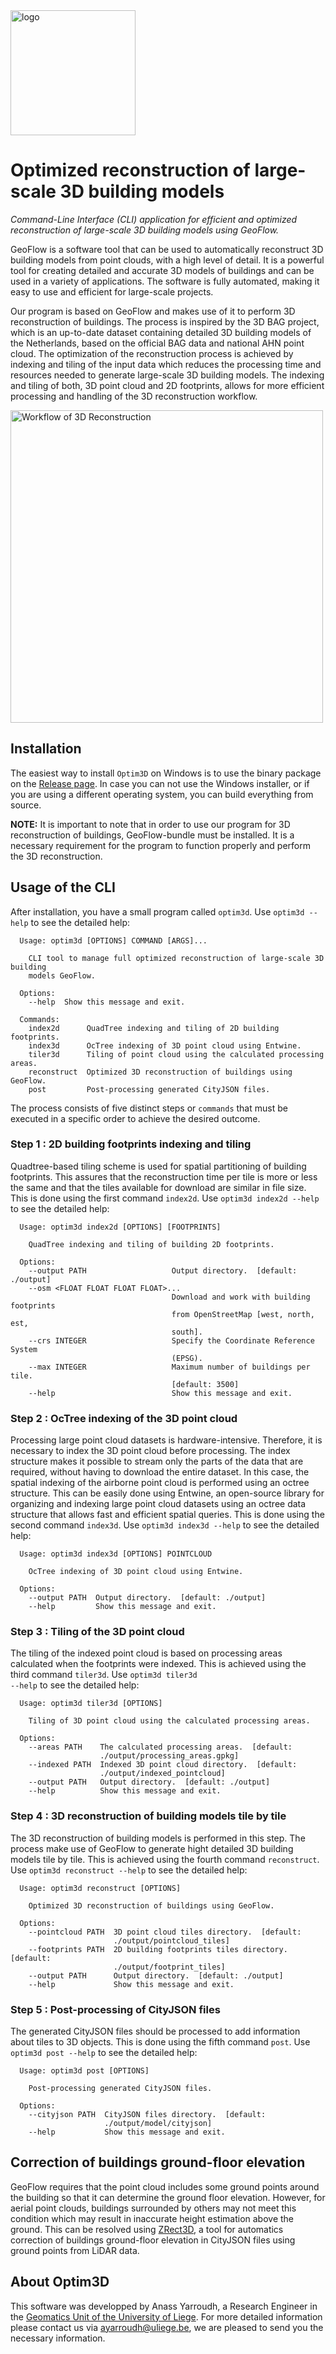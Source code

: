 <img src="https://user-images.githubusercontent.com/72500344/210864557-4078754f-86c1-4e7c-b291-73223bdf4e4d.png" alt="logo" width="200"/>

# Optimized reconstruction of large-scale 3D building models 

*Command-Line Interface (CLI) application for efficient and optimized reconstruction of large-scale 3D building models using GeoFlow.*

GeoFlow is a software tool that can be used to automatically reconstruct 3D building models from point clouds, with a high level of detail. It is a powerful tool for creating detailed and accurate 3D models of buildings and can be used in a variety of applications. The software is fully automated, making it easy to use and efficient for large-scale projects.

Our program is based on GeoFlow and makes use of it to perform 3D reconstruction of buildings. The process is inspired by the 3D BAG project, which is an up-to-date dataset containing detailed 3D building models of the Netherlands, based on the official BAG data and national AHN point cloud. The optimization of the reconstruction process is achieved by indexing and tiling of the input data which reduces the processing time and resources needed to generate large-scale 3D building models. The indexing and tiling of both, 3D point cloud and 2D footprints, allows for more efficient processing and handling of the 3D reconstruction workflow.

<img src="https://user-images.githubusercontent.com/72500344/212364590-b7fd444d-ec26-4a8b-bda9-fd4e1669bc6e.png" alt="Workflow of 3D Reconstruction" width="500"/>

## Installation

The easiest way to install <code>Optim3D</code> on Windows is to use the binary package on the [Release page](). In case you can not use the Windows installer, or if you are using a different operating system, you can build everything from source.

**NOTE:** It is important to note that in order to use our program for 3D reconstruction of buildings, GeoFlow-bundle must be installed. It is a necessary requirement for the program to function properly and perform the 3D reconstruction.

## Usage of the CLI
After installation, you have a small program called <code>optim3d</code>. Use <code>optim3d --help</code> to see the detailed help:

```
  Usage: optim3d [OPTIONS] COMMAND [ARGS]...

    CLI tool to manage full optimized reconstruction of large-scale 3D building
    models GeoFlow.

  Options:
    --help  Show this message and exit.

  Commands:
    index2d      QuadTree indexing and tiling of 2D building footprints.
    index3d      OcTree indexing of 3D point cloud using Entwine.
    tiler3d      Tiling of point cloud using the calculated processing areas.
    reconstruct  Optimized 3D reconstruction of buildings using GeoFlow.
    post         Post-processing generated CityJSON files. 
```

The process consists of five distinct steps or <code>commands</code> that must be executed in a specific order to achieve the desired outcome.

### Step 1 : 2D building footprints indexing and tiling

Quadtree-based tiling scheme is used for spatial partitioning of building footprints. This assures that the reconstruction time per tile is more or less the same and that the tiles available for download are similar in file size. This is done using the first command <code>index2d</code>. Use <code>optim3d index2d --help</code> to see the detailed help:

```
  Usage: optim3d index2d [OPTIONS] [FOOTPRINTS]

    QuadTree indexing and tiling of building 2D footprints.

  Options:
    --output PATH                   Output directory.  [default: ./output]    
    --osm <FLOAT FLOAT FLOAT FLOAT>...
                                    Download and work with building footprints
                                    from OpenStreetMap [west, north, est,     
                                    south].
    --crs INTEGER                   Specify the Coordinate Reference System   
                                    (EPSG).
    --max INTEGER                   Maximum number of buildings per tile.     
                                    [default: 3500]
    --help                          Show this message and exit.
```

### Step 2 : OcTree indexing of the 3D point cloud

Processing large point cloud datasets is hardware-intensive. Therefore, it is necessary to index the 3D point cloud before processing. The index structure makes it possible to stream only the parts of the data that are required, without having to download the entire dataset. In this case, the spatial indexing of the airborne point cloud is performed using an octree structure. This can be easily done using Entwine, an open-source library for organizing and indexing large point cloud datasets using an octree data structure that allows fast and efficient spatial queries. This is done using the second command <code>index3d</code>. Use <code>optim3d index3d --help</code> to see the detailed help:

```
  Usage: optim3d index3d [OPTIONS] POINTCLOUD

    OcTree indexing of 3D point cloud using Entwine.     

  Options:
    --output PATH  Output directory.  [default: ./output]
    --help         Show this message and exit.
```

### Step 3 : Tiling of the 3D point cloud

The tiling of the indexed point cloud is based on processing areas calculated when the footprints were indexed. This is achieved using the third command <code>tiler3d</code>. Use <code>optim3d tiler3d --help</code> to see the detailed help:

```
  Usage: optim3d tiler3d [OPTIONS]

    Tiling of 3D point cloud using the calculated processing areas.

  Options:
    --areas PATH    The calculated processing areas.  [default:    
                    ./output/processing_areas.gpkg]
    --indexed PATH  Indexed 3D point cloud directory.  [default:   
                    ./output/indexed_pointcloud]
    --output PATH   Output directory.  [default: ./output]
    --help          Show this message and exit.
```

### Step 4 : 3D reconstruction of building models tile by tile

The 3D reconstruction of building models is performed in this step. The process make use of GeoFlow to generate hight detailed 3D building models tile by tile. This is achieved using the fourth command <code>reconstruct</code>. Use <code>optim3d reconstruct --help</code> to see the detailed help:

```
  Usage: optim3d reconstruct [OPTIONS]

    Optimized 3D reconstruction of buildings using GeoFlow.

  Options:
    --pointcloud PATH  3D point cloud tiles directory.  [default:        
                       ./output/pointcloud_tiles]
    --footprints PATH  2D building footprints tiles directory.  [default:
                       ./output/footprint_tiles]
    --output PATH      Output directory.  [default: ./output]
    --help             Show this message and exit.
```

### Step 5 : Post-processing of CityJSON files

The generated CityJSON files should be processed to add information about tiles to 3D objects. This is done using the fifth command <code>post</code>. Use <code>optim3d post --help</code> to see the detailed help:

```
  Usage: optim3d post [OPTIONS]

    Post-processing generated CityJSON files.

  Options:
    --cityjson PATH  CityJSON files directory.  [default:
                     ./output/model/cityjson]
    --help           Show this message and exit.
```

## Correction of buildings ground-floor elevation

GeoFlow requires that the point cloud includes some ground points around the building so that it can determine the ground floor elevation. However, for aerial point clouds, buildings surrounded by others may not meet this condition which may result in inaccurate height estimation above the ground. This can be resolved using [ZRect3D](https://github.com/Yarroudh/zrect3d), a tool for automatics correction of buildings ground-floor elevation in CityJSON files using ground points from LiDAR data.

## About Optim3D

This software was developped by Anass Yarroudh, a Research Engineer in the [Geomatics Unit of the University of Liege](http://geomatics.ulg.ac.be/fr/home.php). For more detailed information please contact us via <ayarroudh@uliege.be>, we are pleased to send you the necessary information.
